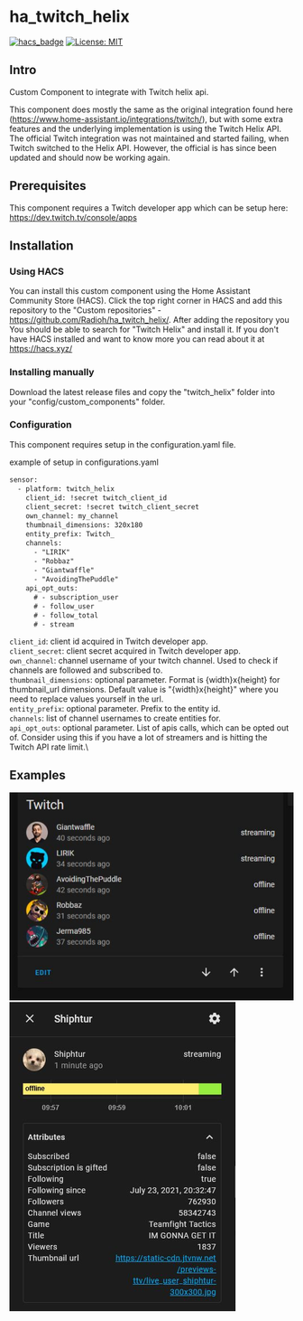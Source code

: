 # ha_twitch_helix

[![hacs_badge](https://img.shields.io/badge/HACS-Custom-41BDF5.svg)](https://github.com/hacs/integration)
[![License: MIT](https://img.shields.io/badge/License-MIT-yellow.svg)](https://opensource.org/licenses/MIT)

## Intro

Custom Component to integrate with Twitch helix api.

This component does mostly the same as the original integration found here (https://www.home-assistant.io/integrations/twitch/), but with some extra features and the underlying implementation is using the Twitch Helix API.
The official Twitch integration was not maintained and started failing, when Twitch switched to the Helix API. However, the official is has since been updated and should now be working again.

## Prerequisites

This component requires a Twitch developer app which can be setup here: https://dev.twitch.tv/console/apps

## Installation

### Using HACS

You can install this custom component using the Home Assistant Community Store (HACS). Click the top right corner in HACS and add this repository to the "Custom repositories" - https://github.com/Radioh/ha_twitch_helix/. After adding the repository you You should be able to search for "Twitch Helix" and install it.
If you don't have HACS installed and want to know more you can read about it at <https://hacs.xyz/>

### Installing manually

Download the latest release files and copy the "twitch_helix" folder into your "config/custom_components" folder.

### Configuration

This component requires setup in the configuration.yaml file.

example of setup in configurations.yaml

```
sensor:
  - platform: twitch_helix
    client_id: !secret twitch_client_id
    client_secret: !secret twitch_client_secret
    own_channel: my_channel
    thumbnail_dimensions: 320x180
    entity_prefix: Twitch_
    channels:
      - "LIRIK"
      - "Robbaz"
      - "Giantwaffle"
      - "AvoidingThePuddle"
    api_opt_outs:
      # - subscription_user
      # - follow_user
      # - follow_total
      # - stream
```

`client_id`: client id acquired in Twitch developer app.\
`client_secret`: client secret acquired in Twitch developer app.\
`own_channel`: channel username of your twitch channel. Used to check if channels are followed and subscribed to.\
`thumbnail_dimensions`: optional parameter. Format is {width}x{height} for thumbnail_url dimensions. Default value is "{width}x{height}" where you need to replace values yourself in the url.\
`entity_prefix`: optional parameter. Prefix to the entity id.\
`channels`: list of channel usernames to create entities for.\
`api_opt_outs`: optional parameter. List of apis calls, which can be opted out of. Consider using this if you have a lot of streamers and is hitting the Twitch API rate limit.\

## Examples

![](example1.JPG)
![](example2.JPG)
